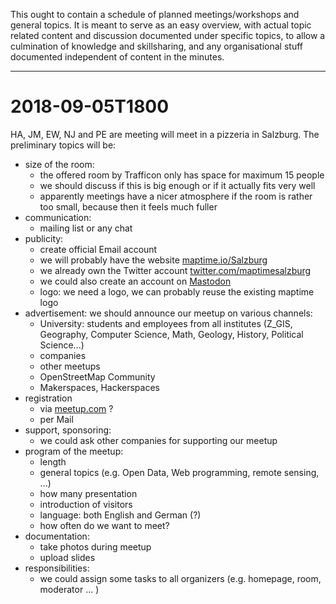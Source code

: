 This ought to contain a schedule of planned meetings/workshops and general topics. It is meant to serve as an easy overview, with actual topic related content and discussion documented under specific topics, to allow a culmination of knowledge and skillsharing, and any organisational stuff documented independent of content in the minutes.

---

# 2018-09-05T1800

HA, JM, EW, NJ and PE are meeting will meet in a pizzeria in Salzburg. The preliminary topics will be:

* size of the room:
  * the offered room by Trafficon only has space for maximum 15 people
  * we should discuss if this is big enough or if it actually fits very well
  * apparently meetings have a nicer atmosphere if the room is rather too small, because then it feels much fuller
* communication:
  * mailing list or any chat
* publicity:
  * create official Email account
  * we will probably have the website [maptime.io/Salzburg](maptime.io/Salzburg)
  * we already own the Twitter account [twitter.com/maptimesalzburg](https://twitter.com/maptimeSalzburg)
  * we could also create an account on [Mastodon](https://mastodon.technology/)
  * logo: we need a logo, we can probably reuse the existing maptime logo
* advertisement: we should announce our meetup on various channels:
   * University: students and employees from all institutes (Z_GIS, Geography, Computer Science, Math, Geology, History, Political Science...)
   * companies
   * other meetups
   * OpenStreetMap Community
   * Makerspaces, Hackerspaces
* registration
   * via [meetup.com](https://www.meetup.com/) ?
   * per Mail
* support, sponsoring:
   * we could ask other companies for supporting our meetup
* program of the meetup:
   * length
   * general topics (e.g. Open Data, Web programming, remote sensing, ...)
   * how many presentation
   * introduction of visitors
   * language: both English and German (?)
   * how often do we want to meet?
* documentation:
   * take photos during meetup
   * upload slides
* responsibilities:
   * we could assign some tasks to all organizers (e.g. homepage, room, moderator ... )
